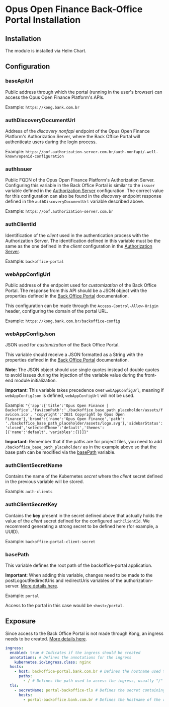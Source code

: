 # Opus Open Finance Back-Office Portal Installation

## Installation

The module is installed via Helm Chart.

## Configuration

### baseApiUrl

Public address through which the portal (running in the user's browser) can access the Opus Open Finance Platform's APIs.

Example: `https://kong.bank.com.br`

### authDiscoveryDocumentUrl

Address of the *discovery nonfapi* endpoint of the Opus Open Finance Platform's Authorization Server, where the Back Office Portal will authenticate users during the login process.

Example: `https://oof.authorization-server.com.br/auth-nonfapi/.well-known/openid-configuration`

### authIssuer

Public FQDN of the Opus Open Finance Platform's Authorization Server. Configuring this variable in the Back Office Portal is similar to the `issuer` variable defined in the [Authorization Server](../../deploy/oob-authorization-server/readme.md#issuer) configuration. The correct value for this configuration can also be found in the *discovery* endpoint response defined in the `authDiscoveryDocumentUrl` variable described above.

Example: `https://oof.authorization-server.com.br`

### authClientId

Identification of the *client* used in the authentication process with the Authorization Server. The identification defined in this variable must be the same as the one defined in the *client* configuration in the [Authorization Server](../../deploy/oob-authorization-server/readme.md#clients).

Example: `backoffice-portal`

### webAppConfigUrl

Public address of the endpoint used for *customization* of the Back Office Portal. The response from this API should be a JSON object with the properties defined in the [Back Office Portal](../../backoffice-portal/customizacao/readme.md) documentation.

This configuration can be made through the `Access-Control-Allow-Origin` header, configuring the domain of the portal URL.

Example: `https://kong.bank.com.br/backoffice-config`

### webAppConfigJson

JSON used for *customization* of the Back Office Portal.

This variable should receive a JSON formatted as a String with the properties defined in the [Back Office Portal](../../backoffice-portal/customizacao/readme.md) documentation.

**Note**: The JSON object should use single quotes instead of double quotes to avoid issues during the injection of the variable value during the front-end module initialization.

**Important**: This variable takes precedence over `webAppConfigUrl`, meaning if `webAppConfigJson` is defined, `webAppConfigUrl` will not be used.

Example: `"{'app':{'title':'Opus Open Finance | Backoffice','faviconPath':'./backoffice_base_path_placeholder/assets/favicon.ico',
'copyright':'2021 Copyright by Opus Open Finance'},'brand':{'name':'Opus Open Finance','path':
'./backoffice_base_path_placeholder/assets/logo.svg'},'sidebarStatus':'closed','selectedTheme':'default','themes':[{'name':'default','variables':{}}]}"`

**Important**: Remember that if the paths are for project files, you need to add `/backoffice_base_path_placeholder/` as in the example above so that the base path can be modified via the [basePath](#basePath) variable.

### authClientSecretName

Contains the name of the Kubernetes *secret* where the *client* secret defined in the previous variable will be stored.

Example: `auth-clients`

### authClientSecretKey

Contains the **key** present in the secret defined above that actually holds the value of the *client* secret defined for the configured `authClientId`. We recommend generating a strong secret to be defined here (for example, a UUID).

Example: `backoffice-portal-client-secret`

### basePath

This variable defines the root path of the backoffice-portal application.

**Important**: When adding this variable, changes need to be made to the postLogoutRedirectUris and redirectUris variables of the authorization-server. [More details here](../../backoffice-portal/federation-usuarios-internos/readme.md#configuração-do-client-do-portal-back-office).

Example: `portal`

Access to the portal in this case would be `<host>/portal`.

## Exposure

Since access to the Back Office Portal is not made through Kong, an ingress needs to be created. [More details here](../readme.md#criação-de-ingresses).

```yaml
ingress:
  enabled: true # Indicates if the ingress should be created
  annotations: # Defines the annotations for the ingress
    kubernetes.io/ingress.class: nginx
  hosts:
    - host: backoffice-portal.bank.com.br # Defines the hostname used to access the ingress
      paths:
        - / # Defines the path used to access the ingress, usually "/"
  tls: 
    - secretName: portal-backoffice-tls # Defines the secret containing the certificate if the ingress accepts HTTPS connections
      hosts:
        - portal-backoffice.bank.com.br # Defines the hostname of the route related to this tls configuration
```
